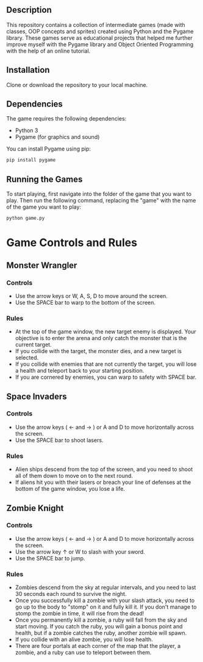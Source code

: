 ## Description
This repository contains a collection of intermediate games (made with classes, OOP concepts and sprites) created using Python and the Pygame library.
These games serve as educational projects that helped me further improve myself with the Pygame library and Object Oriented Programming with the help of an online tutorial. 

## Installation
Clone or download the repository to your local machine.

## Dependencies
The game requires the following dependencies:

- Python 3
- Pygame (for graphics and sound)

You can install Pygame using pip:

```bash
pip install pygame
```

## Running the Games
To start playing, first navigate into the folder of the game that you want to play. Then run the following command, replacing the "game" with the name of the game you want to play:

```bash
python game.py
```

# Game Controls and Rules

## Monster Wrangler

### Controls
- Use the arrow keys or W, A, S, D to move around the screen.
- Use the SPACE bar to warp to the bottom of the screen.

### Rules
- At the top of the game window, the new target enemy is displayed. Your objective is to enter the arena and only catch the monster that is the current target.
- If you collide with the target, the monster dies, and a new target is selected.
- If you collide with enemies that are not currently the target, you will lose a health and teleport back to your starting position.
- If you are cornered by enemies, you can warp to safety with SPACE bar.

## Space Invaders

### Controls
- Use the arrow keys ( <- and -> ) or A and D to move horizontally across the screen.
- Use the SPACE bar to shoot lasers.

### Rules
- Alien ships descend from the top of the screen, and you need to shoot all of them down to move on to the next round.
- If aliens hit you with their lasers or breach your line of defenses at the bottom of the game window, you lose a life.

## Zombie Knight

### Controls
- Use the arrow keys ( <- and -> ) or A and D to move horizontally across the screen.
- Use the arrow key ↑ or W to slash with your sword.
- Use the SPACE bar to jump.

### Rules
- Zombies descend from the sky at regular intervals, and you need to last 30 seconds each round to survive the night.
- Once you successfully kill a zombie with your slash attack, you need to go up to the body to "stomp" on it and fully kill it. If you don't manage to stomp the zombie in time, it will rise from the dead!
- Once you permanently kill a zombie, a ruby will fall from the sky and start moving. If you catch the ruby, you will gain a bonus point and health, but if a zombie catches the ruby, another zombie will spawn.
- If you collide with an alive zombie, you will lose health.
- There are four portals at each corner of the map that the player, a zombie, and a ruby can use to teleport between them.

    

